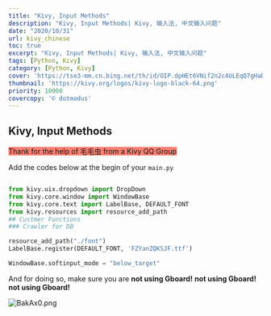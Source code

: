 ```yaml
---
title: "Kivy, Input Methods"
description: "Kivy, Input Methods| Kivy, 输入法, 中文输入问题"
date: "2020/10/31"
url: kivy_chinese
toc: true
excerpt: "Kivy, Input Methods| Kivy, 输入法, 中文输入问题"
tags: [Python, Kivy]
category: [Python, Kivy]
cover: 'https://tse3-mm.cn.bing.net/th/id/OIP.dpHEt6VNif2n2c4ULEqQ7gHaDJ'
thumbnail: 'https://kivy.org/logos/kivy-logo-black-64.png'
priority: 10000
covercopy: '© dotmodus'
---
```


## Kivy, Input Methods


<span style="background:salmon">Thank for the help of 毛毛虫 from a Kivy QQ Group</span>

Add the codes below at the begin of your `main.py`

```python

from kivy.uix.dropdown import DropDown
from kivy.core.window import WindowBase
from kivy.core.text import LabelBase, DEFAULT_FONT
from kivy.resources import resource_add_path
## Custmer Functions
### Crawler for DB

resource_add_path("./font")
LabelBase.register(DEFAULT_FONT, 'FZYanZQKSJF.ttf')

WindowBase.softinput_mode = "below_target"
```

And for doing so, make sure you are
**not using Gboard!**
**not using Gboard!**
**not using Gboard!**

![BakAx0.png](https://s1.ax1x.com/2020/10/31/BakAx0.png)
